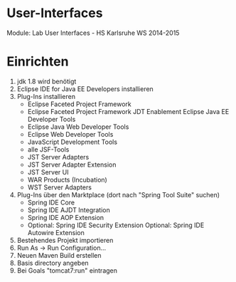 User-Interfaces
===============

 Module: Lab User Interfaces - HS Karlsruhe WS 2014-2015 

 # Einrichten
 1. jdk 1.8 wird benötigt
 2. Eclipse IDE for Java EE Developers installieren
 3. Plug-Ins installieren
 	* Eclipse Faceted Project Framework	* Eclipse Faceted Project Framework JDT Enablement Eclipse Java EE Developer Tools	* Eclipse Java Web Developer Tools	* Eclipse Web Developer Tools	* JavaScript Development Tools	* alle JSF-Tools	* JST Server Adapters	* JST Server Adapter Extension	* JST Server UI	* WAR Products (Incubation)	* WST Server Adapters
 4. Plug-Ins über den Marktplace (dort nach "Spring Tool Suite" suchen)
 	* Spring IDE Core	* Spring IDE AJDT Integration	* Spring IDE AOP Extension	* Optional: Spring IDE Security Extension Optional: Spring IDE Autowire Extension
 5. Bestehendes Projekt importieren
 6. Run As -> Run Configuration...
 7. Neuen Maven Build erstellen
 8. Basis directory angeben
 9. Bei Goals "tomcat7:run" eintragen